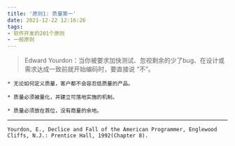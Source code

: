 ```yaml
---
title: '原则1: 质量第一'
date: 2021-12-22 12:16:26
tags: 
- 软件开发的201个原则 
- 一般原则
---
```


> Edward Yourdon：当你被要求加快测试、忽视剩余的少了bug、在设计或需求达成一致前就开始编码时，要直接说 “不”。

    * 无论如何定义质量，客户都不会容忍低质量的产品。
    
    * 质量必须被量化，并建立可落地实施的机制。
    
    * 质量必须放在首位，没有商量的余地。


------
`Yourdon, E., Declice and Fall of the American Programmer, Englewood Cliffs, N.J.: Prentice Hall, 1992(Chapter 8).`
